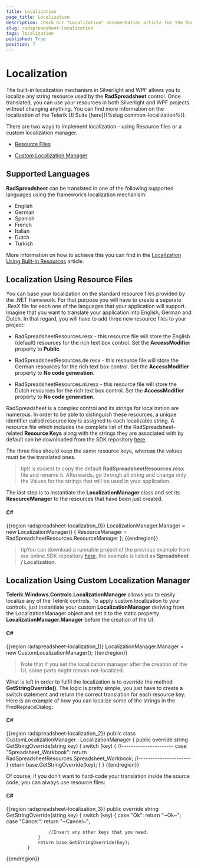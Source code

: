 ```yaml
---
title: Localization
page_title: Localization
description: Check our "Localization" documentation article for the RadSpreadsheet WPF control.
slug: radspreadsheet-localization
tags: localization
published: True
position: 7
---
```


# Localization



The built-in localization mechanism in Silverlight and WPF allows you to localize any string resource used by the __RadSpreadsheet__ control. Once translated, you can use your resources in both Silverlight and WPF projects without changing anything. You can find more information on the localization of the Telerik UI Suite [here]({%slug  common-localization%}).
      

There are two ways to implement localization - using Resource files or a custom localization manager.

* [Resource Files](#localization-using-resource-files)

* [Custom Localization Manager](#localization-using-custom-localization-manager)

## Supported Languages

__RadSpreadsheet__ can be translated in one of the following supported languages using the framework’s localization mechanism:

* English
* German
* Spanish
* French
* Italian
* Dutch
* Turkish

More information on how to achieve this you can find in the [Localization Using Built-in Resources](https://docs.telerik.com/devtools/wpf/common-localization#localization-using-built-in-resources) article.

## Localization Using Resource Files

You can base your localization on the standard resource files provided by the .NET framework. For that purpose you will have to create a separate .ResX file for each one of the languages that your application will support. Imagine that you want to translate your application into English, German and Dutch. In that regard, you will have to add three new resource files to your project:
        

* RadSpreadsheetResources.resx - this resource file will store the English (default) resources for the rich text box control. Set the __AccessModifier__ property to __Public__.
            

* RadSpreadsheetResources.de.resx - this resource file will store the German resources for the rich text box control. Set the __AccessModifier__ property to __No code generation__.
            

* RadSpreadsheetResources.nl.resx - this resource file will store the Dutch resources for the rich text box control. Set the __AccessModifier__ property to __No code generation__.
            

RadSpreadsheet is a complex control and its strings for localization are numerous. In order to be able to distinguish these resources, a unique identifier called resource key is assigned to each localizable string. A resource file which includes the complete list of the RadSpreadsheet-related __Resource Keys__ along with the strings they are associated with by default can be downloaded from the SDK repository [here](https://github.com/telerik/xaml-sdk/tree/master/).
        

The three files should keep the same resource keys, whereas the values must be the translated ones.
        

>tipIt is easiest to copy the default __RadSpreadsheetResources.resx__ file and rename it. Afterwards, go through all string and change only the Values for the strings that will be used in your application.
          

The last step is to instantiate the __LocalizationManager__ class and set its __ResourceManager__ to the resources that have been just created.
        

#### __C#__

{{region radspreadsheet-localization_0}}
	            LocalizationManager.Manager = new LocalizationManager()
	            {
	                ResourceManager = RadSpreadsheetResources.ResourceManager
	            };
{{endregion}}



>tipYou can download a runnable project of the previous example from our online SDK repository [here](https://github.com/telerik/xaml-sdk), the example is listed as __Spreadsheet / Localization__.
          

## Localization Using Custom Localization Manager

__Telerik.Windows.Controls.LocalizationManager__ allows you to easily localize any of the Telerik controls. To apply custom localization to your controls, just instantiate your custom __LocalizationManager__ deriving from the LocalizationManager object and set it to the static property __LocalizationManager.Manager__ before the creation of the UI.
        

#### __C#__

{{region radspreadsheet-localization_1}}
	            LocalizationManager.Manager = new CustomLocalizationManager();
{{endregion}}



>Note that if you set the localization manager after the creation of the UI, some parts might remain not-localized.

What is left in order to fulfil the localization is to override the method __GetStringOverride()__. The logic is pretty simple, you just have to create a switch statement and return the correct translation for each resource key. Here is an example of how you can localize some of the strings in the FindReplaceDialog:
        

#### __C#__

{{region radspreadsheet-localization_2}}
	    public class CustomLocalizationManager : LocalizationManager
	    {
	        public override string GetStringOverride(string key)
	        {
	            switch (key)
	            {
	                //----------------------
	                case "Spreadsheet_Workbook":
	                    return RadSpreadsheetResources.Spreadsheet_Workbook;
	                //----------------------
	            }
	            return base.GetStringOverride(key);
	        }
	    }
{{endregion}}



Of course, if you don't want to hard-code your translation inside the source code, you can always use resource files:
        

#### __C#__

{{region radspreadsheet-localization_3}}
	        public override string GetStringOverride(string key)
	        {
	            switch (key)
	            {
	                case "Ok":
	                    return "~Ok~";
	                case "Cancel":
	                    return "~Cancel~";
	
	                //Insert any other keys that you need.
	            }
	            return base.GetStringOverride(key);
	        }
{{endregion}}


